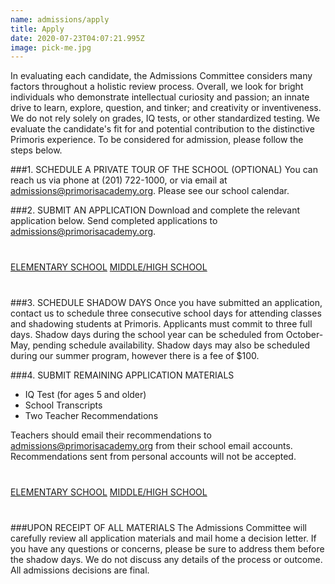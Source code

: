 ```yaml
---
name: admissions/apply
title: Apply
date: 2020-07-23T04:07:21.995Z
image: pick-me.jpg
---
```


In evaluating each candidate, the Admissions Committee considers many factors throughout a holistic review process. Overall, we look for bright individuals who demonstrate intellectual curiosity and passion; an innate drive to learn, explore, question, and tinker; and creativity or inventiveness. We do not rely solely on grades, IQ tests, or other standardized testing. We evaluate the candidate's fit for and potential contribution to the distinctive Primoris experience.
To be considered for admission, please follow the steps below.

###1. SCHEDULE A PRIVATE TOUR OF THE SCHOOL (OPTIONAL)
You can reach us via phone at (201) 722-1000, or via email at [admissions@primorisacademy.org](mailto:admissions@primorisacademy.org). Please see our school calendar.

###2. SUBMIT AN APPLICATION
Download and complete the relevant application below. Send completed applications to [admissions@primorisacademy.org](mailto:admissions@primorisacademy.org).
<p style="margin-top:40px;margin-bottom:40px">
<a class="submit-button" target="_blank" href="%theme_url%/img/ElementarySchoolApplication.pdf">ELEMENTARY SCHOOL</a>
<a class="submit-button" target="_blank" href="%theme_url%/img/MiddleAndHighSchoolApplication.pdf">MIDDLE/HIGH SCHOOL</a>
</p>

###3. SCHEDULE SHADOW DAYS
Once you have submitted an application, contact us to schedule three consecutive school days for attending classes and shadowing students at Primoris. Applicants must commit to three full days.
Shadow days during the school year can be scheduled from October- May, pending schedule availability. Shadow days may also be scheduled during our summer program, however there is a fee of $100.

###4. SUBMIT REMAINING APPLICATION MATERIALS
- IQ Test (for ages 5 and older)
- School Transcripts
- Two Teacher Recommendations

Teachers should email their recommendations to [admissions@primorisacademy.org](mailto:admissions@primorisacademy.org) from their school email accounts. Recommendations sent from personal accounts will not be accepted.
<p style="margin-top:40px;margin-bottom:40px">
<a class="submit-button" target="_blank" href="%theme_url%/img/RecommendationFormElementary.pdf">ELEMENTARY SCHOOL</a>
<a class="submit-button" target="_blank" href="%theme_url%/img/RecommendationFormMiddleAndHigh.pdf">MIDDLE/HIGH SCHOOL</a>
</p>

###UPON RECEIPT OF ALL MATERIALS
The Admissions Committee will carefully review all application materials and mail home a decision letter. If you have any questions or concerns, please be sure to address them before the shadow days. We do not discuss any details of the process or outcome. All admissions decisions are final.
